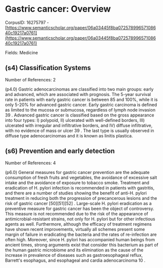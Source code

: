 # Gastric cancer: Overview

CorpusID: 16275797 - [https://www.semanticscholar.org/paper/06a03445f8ba07257899657108640c19217a0761](https://www.semanticscholar.org/paper/06a03445f8ba07257899657108640c19217a0761)

Fields: Medicine

## (s4) Classification Systems
Number of References: 2

(p4.0) Gastric adenocarcinomas are classified into two main groups: early and advanced, which are associated with prognosis. The 5-year survival rate in patients with early gastric cancer is between 85 and 100%, while it is only 5-20% for advanced gastric cancer. Early gastric carcinoma is defined as limited to the mucosa or submucosa, regardless of lymph node invasion 39 . Advanced gastric cancer is classified based on the gross appearance into four types: I) polypoid, II) ulcerated with well-defined borders, III) ulcerated with irregular and infiltrative borders, and IV) diffuse infiltrative, with no evidence of mass or ulcer 39 . The last type is usually observed in diffuse type adenocarcinomas and it is known as linitis plastica.
## (s6) Prevention and early detection
Number of References: 4

(p6.0) General measures for gastric cancer prevention are the adequate consumption of fresh fruits and vegetables, the avoidance of excessive salt intake and the avoidance of exposure to tobacco smoke. Treatment and eradication of H. pylori infection is recommended in patients with gastritis, and there are a number of studies showing the benefit of anti-H. pylori treatment in reducing both the progression of precancerous lesions and the risk of gastric cancer [50][51][52] . Large-scale H. pylori eradication as a preventive measure for gastric cancer has been the object of controversy. This measure is not recommended due to the risk of the appearance of antimicrobial-resistant strains, not only for H. pylori but for other infectious agents as well. Furthermore, although the efficacy of treatment regimens have shown recent improvements, virtually all schemes present some margin of failure in eradicating the bacteria and the rates of re-infection are often high. Moreover, since H. pylori has accompanied human beings from ancient times, strong arguments exist that consider this bacterium as part of the human gastric microbiome and its elimination as the cause of the increase in prevalence of diseases such as gastroesophageal reflux, Barrett's esophagus, and esophageal and cardia adenocarcinoma 10 .
